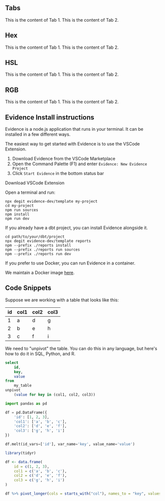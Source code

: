 ## Tabs

<Tabs id="my-tabs" >
    <Tab label="Tab 1">
        This is the content of Tab 1.
    </Tab>
    <Tab label="Tab 2">
        This is the content of Tab 2.
    </Tab>
</Tabs>

## Hex

<Tabs id="my-colored-tabs" color="#f6635c">
    <Tab label="Tab 1">
        This is the content of Tab 1.
    </Tab>
    <Tab label="Tab 2">
        This is the content of Tab 2.
    </Tab>
</Tabs>

## HSL

<Tabs id="my-colored-tabs" color="hsl(50,100%, 50%)">
    <Tab label="Tab 1">
        This is the content of Tab 1.
    </Tab>
    <Tab label="Tab 2">
        This is the content of Tab 2.
    </Tab>
</Tabs>

## RGB

<Tabs id="my-colored-tabs" color="RGB(155, 155, 0)">
    <Tab label="Tab 1">
        This is the content of Tab 1.
    </Tab>
    <Tab label="Tab 2">
        This is the content of Tab 2.
    </Tab>
</Tabs>



## Evidence Install instructions


Evidence is a node.js application that runs in your terminal. It can be installed in a few different ways.


<Tabs >
<Tab label="VS Code">

The easiest way to get started with Evidence is to use the VSCode Extension.

1. Download Evidence from the VSCode Marketplace
2. Open the Command Palette (F1) and enter `Evidence: New Evidence Project`
3. Click `Start Evidence` in the bottom status bar

<LinkButton href="https://marketplace.visualstudio.com/items?itemName=Evidence.evidence-vscode">Download VSCode Extension</LinkButton>

</Tab>


<Tab label="CLI">

Open a terminal and run:

```shell
npx degit evidence-dev/template my-project
cd my-project
npm run sources
npm install
npm run dev
```

</Tab>
<Tab label="Alongside dbt">

If you already have a dbt project, you can install Evidence alongside it.

```shell
cd path/to/your/dbt/project
npx degit evidence-dev/template reports
npm --prefix ./reports install
npm --prefix ./reports run sources
npm --prefix ./reports run dev
```

</Tab>

<Tab label="Docker">

If you prefer to use Docker, you can run Evidence in a container.

We maintain a Docker image [here](https://hub.docker.com/r/evidencedev/evidence).

</Tab>

</Tabs>


## Code Snippets

Suppose we are working with a table that looks like this:

| id | col1 | col2 | col3 |
| -- | ---- | ---- | ---- |
| 1  | a    | d    | g    |
| 2  | b    | e    | h    |
| 3  | c    | f    | i    |


We need to "unpivot" the table. You can do this in any language, but here's how to do it in SQL, Python, and R.

<Tabs >
<Tab label="SQL">

```sql
select
    id,
    key,
    value
from
    my_table
unpivot
    (value for key in (col1, col2, col3))
```

</Tab>
<Tab label="Python">

```python
import pandas as pd

df = pd.DataFrame({
    'id': [1, 2, 3],
    'col1': ['a', 'b', 'c'],
    'col2': ['d', 'e', 'f'],
    'col3': ['g', 'h', 'i']
})

df.melt(id_vars=['id'], var_name='key', value_name='value')
```

</Tab>
<Tab label="R">

```r
library(tidyr)

df <- data.frame(
    id = c(1, 2, 3),
    col1 = c('a', 'b', 'c'),
    col2 = c('d', 'e', 'f'),
    col3 = c('g', 'h', 'i')
)

df %>% pivot_longer(cols = starts_with("col"), names_to = "key", values_to = "value")
```

</Tab>
</Tabs>
